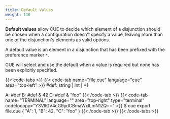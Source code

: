 ```yaml
---
title: Default Values
weight: 110
---
```


**Default values** allow CUE to decide which element of a disjunction should be
chosen when a configuration doesn't specify a value, leaving more than one of
the disjunction's elements as valid options.

A default value is an element in a disjunction that has been prefixed with the
preference marker `*`.

CUE will select and use the default when a value is required but none has been
explicitly specified.

{{< code-tabs >}}
{{< code-tab name="file.cue" language="cue" area="top-left" >}}
#def: string | int | *1

A: #def
B: #def & 42
C: #def & "foo"
{{< /code-tab >}}
{{< code-tab name="TERMINAL" language="" area="top-right" type="terminal" codetocopy="Y3VlIGV4cG9ydCBmaWxlLmN1ZQ==" >}}
$ cue export file.cue
{
    "A": 1,
    "B": 42,
    "C": "foo"
}
{{< /code-tab >}}
{{< /code-tabs >}}
